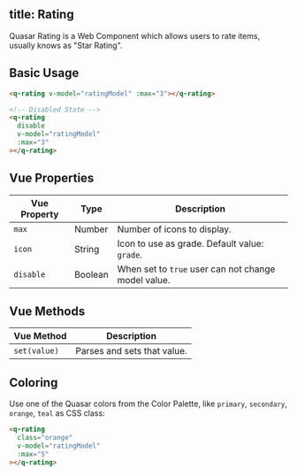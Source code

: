 title: Rating
---
Quasar Rating is a Web Component which allows users to rate items, usually knows as "Star Rating".

<input type="hidden" data-fullpage-demo="form/rating">

## Basic Usage

``` html
<q-rating v-model="ratingModel" :max="3"></q-rating>

<!-- Disabled State -->
<q-rating
  disable
  v-model="ratingModel"
  :max="3"
></q-rating>
```

## Vue Properties
| Vue Property | Type | Description |
| --- | --- | --- |
| `max` | Number | Number of icons to display. |
| `icon` | String | Icon to use as grade. Default value: `grade`. |
| `disable` | Boolean | When set to `true` user can not change model value. |

## Vue Methods
| Vue Method | Description |
| --- | --- |
| `set(value)` | Parses and sets that value. |

## Coloring
Use one of the Quasar colors from the Color Palette, like `primary`, `secondary`, `orange`, `teal` as CSS class:

``` html
<q-rating
  class="orange"
  v-model="ratingModel"
  :max="5"
></q-rating>
```
